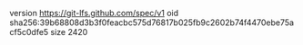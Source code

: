 version https://git-lfs.github.com/spec/v1
oid sha256:39b68808d3b3f0feacbc575d76817b025fb9c2602b74f4470ebe75acf5c0dfe5
size 2420
